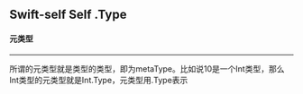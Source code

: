 ## Swift-self Self .Type

#### 元类型

----

所谓的元类型就是类型的类型，即为metaType。比如说10是一个Int类型，那么Int类型的元类型就是Int.Type，元类型用.Type表示

